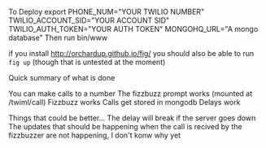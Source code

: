 To Deploy
export
PHONE_NUM="YOUR TWILIO NUMBER"
TWILIO_ACCOUNT_SID="YOUR ACCOUNT SID"
TWILIO_AUTH_TOKEN="YOUR AUTH TOKEN"
MONGOHQ_URL="A mongo database"
Then run bin/www

if you install http://orchardup.github.io/fig/ you should also be able to run `fig up` (though that is untested at the
moment)


Quick summary of what is done

You can make calls to a number
The fizzbuzz prompt works (mounted at /twiml/call)
Fizzbuzz works
Calls get stored in mongodb
Delays work


Things that could be better...
The delay will break if the server goes down
The updates that should be happening when the call is recived by the fizzbuzzer are not happening, I don't konw why yet


